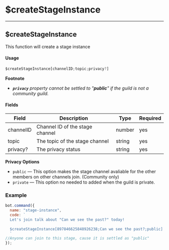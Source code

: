# $createStageInstance

***

## $createStageInstance

This function will create a stage instance

#### Usage

```js
$createStageInstance[channelID;topic;privacy?]
```

**Footnote**

* _**`privacy`** property cannot be settled to "**public**" if the guild is not a community guild._

#### Fields

| Field     | Description                     | Type   | Required |
| --------- | ------------------------------- | ------ | -------- |
| channelID | Channel ID of the stage channel | number | yes      |
| topic     | The topic of the stage channel  | string | yes      |
| privacy?  | The privacy status              | string | yes      |

**Privacy Options**

* `public` — This option makes the stage channel avaliable for the other members on other channels join. (Community only)
* `private` — This option no needed to added when the guild is private.

### Example

```js
bot.command({
  name: "stage-instance",
  code: `
  Let's join talk about "Can we see the past?" today!
  
  $createStageInstance[897846625848926238;Can we see the past?;public]
  `
//Anyone can join to this stage, cause it is settled as "public"
});
```
